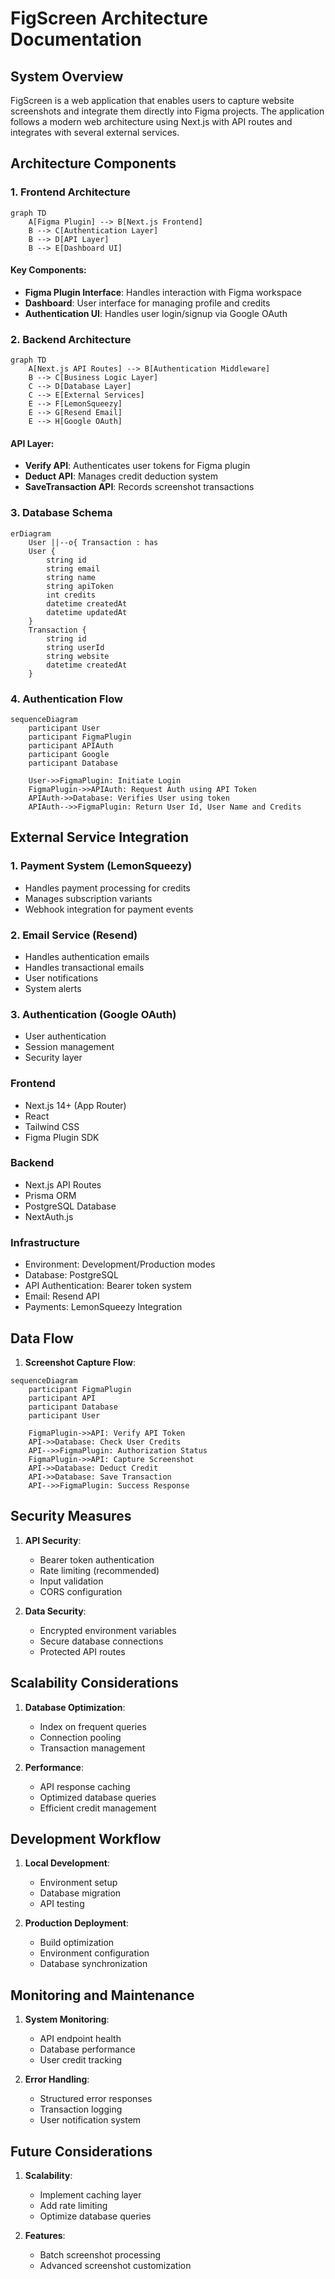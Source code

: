 # FigScreen Architecture Documentation

## System Overview

FigScreen is a web application that enables users to capture website screenshots and integrate them directly into Figma projects. The application follows a modern web architecture using Next.js with API routes and integrates with several external services.

## Architecture Components

### 1. Frontend Architecture

```mermaid
graph TD
    A[Figma Plugin] --> B[Next.js Frontend]
    B --> C[Authentication Layer]
    B --> D[API Layer]
    B --> E[Dashboard UI]
```

#### Key Components:

- **Figma Plugin Interface**: Handles interaction with Figma workspace
- **Dashboard**: User interface for managing profile and credits
- **Authentication UI**: Handles user login/signup via Google OAuth

### 2. Backend Architecture

```mermaid
graph TD
    A[Next.js API Routes] --> B[Authentication Middleware]
    B --> C[Business Logic Layer]
    C --> D[Database Layer]
    C --> E[External Services]
    E --> F[LemonSqueezy]
    E --> G[Resend Email]
    E --> H[Google OAuth]
```

#### API Layer:

- **Verify API**: Authenticates user tokens for Figma plugin
- **Deduct API**: Manages credit deduction system
- **SaveTransaction API**: Records screenshot transactions

### 3. Database Schema

```mermaid
erDiagram
    User ||--o{ Transaction : has
    User {
        string id
        string email
        string name
        string apiToken
        int credits
        datetime createdAt
        datetime updatedAt
    }
    Transaction {
        string id
        string userId
        string website
        datetime createdAt
    }
```

### 4. Authentication Flow

```mermaid
sequenceDiagram
    participant User
    participant FigmaPlugin
    participant APIAuth
    participant Google
    participant Database

    User->>FigmaPlugin: Initiate Login
    FigmaPlugin->>APIAuth: Request Auth using API Token
    APIAuth->>Database: Verifies User using token
    APIAuth-->>FigmaPlugin: Return User Id, User Name and Credits
```

## External Service Integration

### 1. Payment System (LemonSqueezy)

- Handles payment processing for credits
- Manages subscription variants
- Webhook integration for payment events

### 2. Email Service (Resend)

- Handles authentication emails
- Handles transactional emails
- User notifications
- System alerts

### 3. Authentication (Google OAuth)

- User authentication
- Session management
- Security layer

### Frontend

- Next.js 14+ (App Router)
- React
- Tailwind CSS
- Figma Plugin SDK

### Backend

- Next.js API Routes
- Prisma ORM
- PostgreSQL Database
- NextAuth.js

### Infrastructure

- Environment: Development/Production modes
- Database: PostgreSQL
- API Authentication: Bearer token system
- Email: Resend API
- Payments: LemonSqueezy Integration

## Data Flow

1. **Screenshot Capture Flow**:

```mermaid
sequenceDiagram
    participant FigmaPlugin
    participant API
    participant Database
    participant User

    FigmaPlugin->>API: Verify API Token
    API->>Database: Check User Credits
    API-->>FigmaPlugin: Authorization Status
    FigmaPlugin->>API: Capture Screenshot
    API->>Database: Deduct Credit
    API->>Database: Save Transaction
    API-->>FigmaPlugin: Success Response
```

## Security Measures

1. **API Security**:

   - Bearer token authentication
   - Rate limiting (recommended)
   - Input validation
   - CORS configuration

2. **Data Security**:
   - Encrypted environment variables
   - Secure database connections
   - Protected API routes

## Scalability Considerations

1. **Database Optimization**:

   - Index on frequent queries
   - Connection pooling
   - Transaction management

2. **Performance**:
   - API response caching
   - Optimized database queries
   - Efficient credit management

## Development Workflow

1. **Local Development**:

   - Environment setup
   - Database migration
   - API testing

2. **Production Deployment**:
   - Build optimization
   - Environment configuration
   - Database synchronization

## Monitoring and Maintenance

1. **System Monitoring**:

   - API endpoint health
   - Database performance
   - User credit tracking

2. **Error Handling**:
   - Structured error responses
   - Transaction logging
   - User notification system

## Future Considerations

1. **Scalability**:

   - Implement caching layer
   - Add rate limiting
   - Optimize database queries

2. **Features**:
   - Batch screenshot processing
   - Advanced screenshot customization